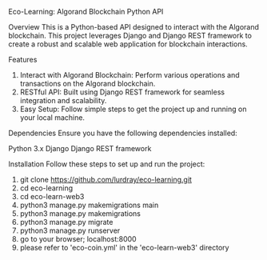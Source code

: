Eco-Learning: Algorand Blockchain Python API

Overview
This is a Python-based API designed to interact with the Algorand blockchain. This project leverages Django and Django REST framework to create a robust and scalable web application for blockchain interactions.

Features
1. Interact with Algorand Blockchain: Perform various operations and transactions on the Algorand blockchain.
2. RESTful API: Built using Django REST framework for seamless integration and scalability.
3. Easy Setup: Follow simple steps to get the project up and running on your local machine.


Dependencies
Ensure you have the following dependencies installed:

Python 3.x
Django
Django REST framework

Installation
Follow these steps to set up and run the project:

1. git clone https://github.com/lurdray/eco-learning.git
2. cd eco-learning
3. cd eco-learn-web3
4. python3 manage.py makemigrations main
5. python3 manage.py makemigrations
6. python3 manage.py migrate
7. python3 manage.py runserver
8. go to your browser; localhost:8000
9. please refer to 'eco-coin.yml' in the 'eco-learn-web3' directory
